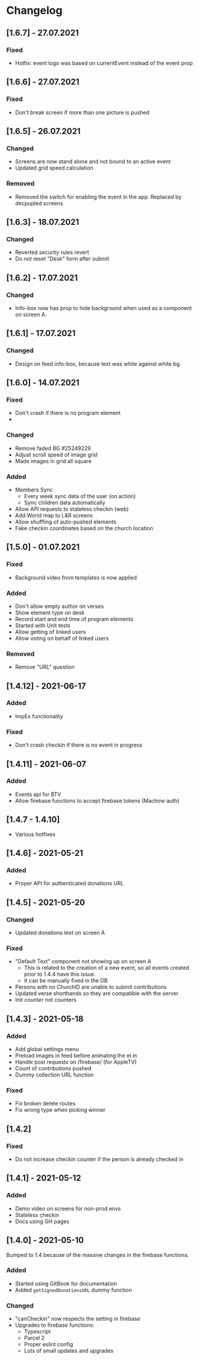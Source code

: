# Changelog

## \[1.6.7\] - 27.07.2021

### Fixed

* Hotfix: event logo was based on currentEvent instead of the event prop

## \[1.6.6\] - 27.07.2021

### Fixed

* Don't break screen if more than one picture is pushed

## \[1.6.5\] - 26.07.2021

### Changed

* Screens are now stand alone and not bound to an active event
* Updated grid speed calculation

### Removed

* Removed the switch for enabling the event in the app. Replaced by decpupled screens

## \[1.6.3\] - 18.07.2021

### Changed

* Reverted security rules revert
* Do not reset "Desk" form after submit

## \[1.6.2\] - 17.07.2021

### Changed

* Info-box now has prop to hide background when used as a component on screen A.

## \[1.6.1\] - 17.07.2021

### Changed

* Design on feed info-box, because text was white against white bg.

## \[1.6.0\] - 14.07.2021

### Fixed

* Don't crash if there is no program element
* 
### Changed

* Remove faded BG #25249229
* Adjust scroll speed of image grid
* Made images in grid all square

### Added

* Members Sync
  * Every week sync data of the user (on action)
  * Sync children data automatically
* Allow API requests to stateless checkin (web)
* Add World map to L&R screens
* Allow shuffling of auto-pushed elements
* Fake checkin coordinates based on the church location

## \[1.5.0\] - 01.07.2021

### Fixed

* Background video from templates is now applied

### Added

* Don't allow empty author on verses
* Show element type on desk
* Record start and end time of program elements
* Started with Unit tests
* Allow getting of linked users
* Allow voting on behalf of linked users

### Removed

* Remove "URL" question

## \[1.4.12\] - 2021-06-17

### Added 

* ImpEx functionality

### Fixed

* Don't crash checkin if there is no event in progress

## \[1.4.11\] - 2021-06-07

### Added

* Events api for BTV
* Allow firebase functions to accept firebase tokens (Machine auth)

## \[1.4.7 - 1.4.10\]

* Various hotfixes

## \[1.4.6\] - 2021-05-21

### Added

* Proper API for authenticated donations URL

## \[1.4.5\] - 2021-05-20

### Changed

* Updated donations text on screen A

### Fixed

* "Default Text" component not showing up on screen A
  * This is related to the creation of a new event, so all events created prior to 1.4.4 have this issue.
  * It can be manually fixed in the DB
* Persons with no ChurchID are unable to submit contributions
* Updated verse shorthands so they are compatible with the server
* Init *counter* not counters

## \[1.4.3\] - 2021-05-18

### Added

* Add global settings menu
* Preload images in feed before animating the el in
* Handle post requests on /firebase/ (for AppleTV)
* Count of contributions pushed
* Dummy collection URL function

### Fixed

* Fix broken delete routes
* Fix wrong type when picking winner
 
## \[1.4.2\]

### Fixed

* Do not increase checkin counter if the person is already checked in

## \[1.4.1\] - 2021-05-12

### Added

* Demo video on screens for non-prod envs
* Stateless checkin
* Docs using GH pages


## \[1.4.0\] - 2021-05-10

Bumped to 1.4 because of the massive changes in the firebase functions.

### Added

* Started using GitBook for documentation
* Added `getSignedDonationsURL` dummy function

### Changed

* "canCheckin" now respects the setting in firebase
* Upgrades to firebase functions:
  * Typescript
  * Parcel 2
  * Proper eslint config
  * Lots of small updates and upgrades
